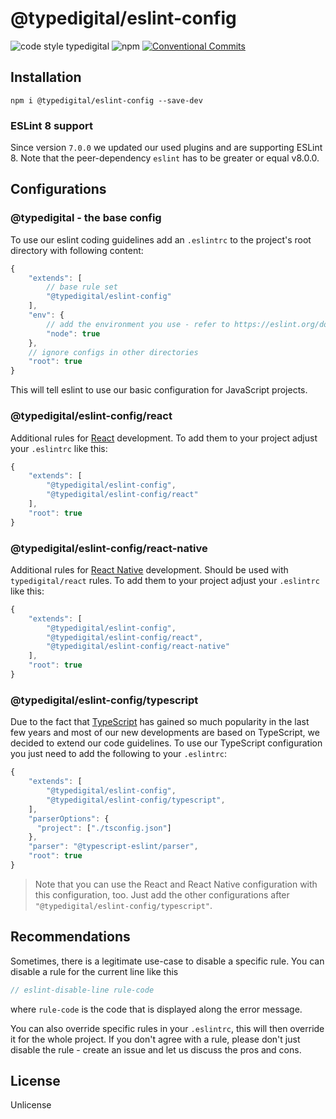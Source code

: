 # @typedigital/eslint-config

![code style typedigital](https://img.shields.io/badge/code%20style-typedigital-f45a5f.svg)
![npm](https://img.shields.io/npm/v/@typedigital/eslint-config.svg)
[![Conventional Commits](https://img.shields.io/badge/Conventional%20Commits-1.0.0-fe5196.svg)](https://conventionalcommits.org)

## Installation

```shell
npm i @typedigital/eslint-config --save-dev
```

### ESLint 8 support

Since version `7.0.0` we updated our used plugins and are supporting ESLint 8. Note that the peer-dependency `eslint` has to be greater or equal v8.0.0.

## Configurations

### @typedigital - the base config


To use our eslint coding guidelines add an `.eslintrc` to the project's root directory with following content:

```js
{
    "extends": [
        // base rule set
        "@typedigital/eslint-config"
    ],
    "env": {
        // add the environment you use - refer to https://eslint.org/docs/user-guide/configuring/language-options#using-configuration-files
        "node": true
    },
    // ignore configs in other directories
    "root": true
}
```

This will tell eslint to use our basic configuration for JavaScript projects.

### @typedigital/eslint-config/react

Additional rules for [React](https://facebook.github.io/react/) development.
To add them to your project adjust your `.eslintrc` like this:

```js
{
    "extends": [
        "@typedigital/eslint-config",
        "@typedigital/eslint-config/react"
    ],
    "root": true
}
```
### @typedigital/eslint-config/react-native


Additional rules for [React Native](https://facebook.github.io/react-native/) development. Should be used with `typedigital/react` rules.
To add them to your project adjust your `.eslintrc` like this:

```js
{
    "extends": [
        "@typedigital/eslint-config",
        "@typedigital/eslint-config/react",
        "@typedigital/eslint-config/react-native"
    ],
    "root": true
}
```
### @typedigital/eslint-config/typescript

Due to the fact that [TypeScript](https://www.typescriptlang.org/) has gained so much popularity in the last few years and most of our new developments are based on TypeScript, we decided to extend our code guidelines.
To use our TypeScript configuration you just need to add the following to your `.eslintrc`:

```js
{
    "extends": [
        "@typedigital/eslint-config",
        "@typedigital/eslint-config/typescript",
    ],
    "parserOptions": {
      "project": ["./tsconfig.json"]
    },
    "parser": "@typescript-eslint/parser",
    "root": true
}
```

> Note that you can use the React and React Native configuration with this configuration, too. Just add the other configurations after `"@typedigital/eslint-config/typescript"`.

## Recommendations

Sometimes, there is a legitimate use-case to disable a specific rule. You can disable a rule for the current line like this

```js
// eslint-disable-line rule-code
```

where `rule-code` is the code that is displayed along the error message.

You can also override specific rules in your `.eslintrc`, this will then override it for the whole project.
If you don't agree with a rule, please don't just disable the rule - create an issue and let us discuss the pros and cons.

## License

Unlicense
